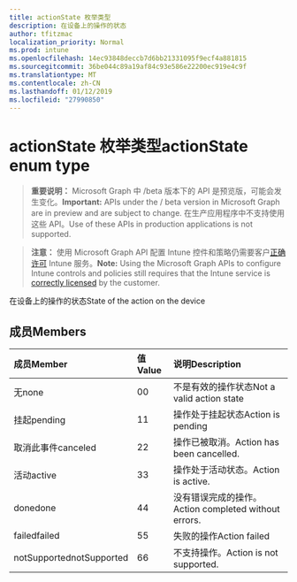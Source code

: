```yaml
---
title: actionState 枚举类型
description: 在设备上的操作的状态
author: tfitzmac
localization_priority: Normal
ms.prod: intune
ms.openlocfilehash: 14ec93848deccb7d6bb21331095f9ecf4a881815
ms.sourcegitcommit: 36be044c89a19af84c93e586e22200ec919e4c9f
ms.translationtype: MT
ms.contentlocale: zh-CN
ms.lasthandoff: 01/12/2019
ms.locfileid: "27990850"
---
```

# <a name="actionstate-enum-type"></a><span data-ttu-id="00b52-103">actionState 枚举类型</span><span class="sxs-lookup"><span data-stu-id="00b52-103">actionState enum type</span></span>

> <span data-ttu-id="00b52-104">**重要说明：** Microsoft Graph 中 /beta 版本下的 API 是预览版，可能会发生变化。</span><span class="sxs-lookup"><span data-stu-id="00b52-104">**Important:** APIs under the / beta version in Microsoft Graph are in preview and are subject to change.</span></span> <span data-ttu-id="00b52-105">在生产应用程序中不支持使用这些 API。</span><span class="sxs-lookup"><span data-stu-id="00b52-105">Use of these APIs in production applications is not supported.</span></span>

> <span data-ttu-id="00b52-106">**注意：** 使用 Microsoft Graph API 配置 Intune 控件和策略仍需要客户[正确许可](https://go.microsoft.com/fwlink/?linkid=839381) Intune 服务。</span><span class="sxs-lookup"><span data-stu-id="00b52-106">**Note:** Using the Microsoft Graph APIs to configure Intune controls and policies still requires that the Intune service is [correctly licensed](https://go.microsoft.com/fwlink/?linkid=839381) by the customer.</span></span>

<span data-ttu-id="00b52-107">在设备上的操作的状态</span><span class="sxs-lookup"><span data-stu-id="00b52-107">State of the action on the device</span></span>
## <a name="members"></a><span data-ttu-id="00b52-108">成员</span><span class="sxs-lookup"><span data-stu-id="00b52-108">Members</span></span>
|<span data-ttu-id="00b52-109">成员</span><span class="sxs-lookup"><span data-stu-id="00b52-109">Member</span></span>|<span data-ttu-id="00b52-110">值</span><span class="sxs-lookup"><span data-stu-id="00b52-110">Value</span></span>|<span data-ttu-id="00b52-111">说明</span><span class="sxs-lookup"><span data-stu-id="00b52-111">Description</span></span>|
|:---|:---|:---|
|<span data-ttu-id="00b52-112">无</span><span class="sxs-lookup"><span data-stu-id="00b52-112">none</span></span>|<span data-ttu-id="00b52-113">0</span><span class="sxs-lookup"><span data-stu-id="00b52-113">0</span></span>|<span data-ttu-id="00b52-114">不是有效的操作状态</span><span class="sxs-lookup"><span data-stu-id="00b52-114">Not a valid action state</span></span>|
|<span data-ttu-id="00b52-115">挂起</span><span class="sxs-lookup"><span data-stu-id="00b52-115">pending</span></span>|<span data-ttu-id="00b52-116">1</span><span class="sxs-lookup"><span data-stu-id="00b52-116">1</span></span>|<span data-ttu-id="00b52-117">操作处于挂起状态</span><span class="sxs-lookup"><span data-stu-id="00b52-117">Action is pending</span></span>|
|<span data-ttu-id="00b52-118">取消此事件</span><span class="sxs-lookup"><span data-stu-id="00b52-118">canceled</span></span>|<span data-ttu-id="00b52-119">2</span><span class="sxs-lookup"><span data-stu-id="00b52-119">2</span></span>|<span data-ttu-id="00b52-120">操作已被取消。</span><span class="sxs-lookup"><span data-stu-id="00b52-120">Action has been cancelled.</span></span>|
|<span data-ttu-id="00b52-121">活动</span><span class="sxs-lookup"><span data-stu-id="00b52-121">active</span></span>|<span data-ttu-id="00b52-122">3</span><span class="sxs-lookup"><span data-stu-id="00b52-122">3</span></span>|<span data-ttu-id="00b52-123">操作处于活动状态。</span><span class="sxs-lookup"><span data-stu-id="00b52-123">Action is active.</span></span>|
|<span data-ttu-id="00b52-124">done</span><span class="sxs-lookup"><span data-stu-id="00b52-124">done</span></span>|<span data-ttu-id="00b52-125">4</span><span class="sxs-lookup"><span data-stu-id="00b52-125">4</span></span>|<span data-ttu-id="00b52-126">没有错误完成的操作。</span><span class="sxs-lookup"><span data-stu-id="00b52-126">Action completed without errors.</span></span>|
|<span data-ttu-id="00b52-127">failed</span><span class="sxs-lookup"><span data-stu-id="00b52-127">failed</span></span>|<span data-ttu-id="00b52-128">5</span><span class="sxs-lookup"><span data-stu-id="00b52-128">5</span></span>|<span data-ttu-id="00b52-129">失败的操作</span><span class="sxs-lookup"><span data-stu-id="00b52-129">Action failed</span></span>|
|<span data-ttu-id="00b52-130">notSupported</span><span class="sxs-lookup"><span data-stu-id="00b52-130">notSupported</span></span>|<span data-ttu-id="00b52-131">6</span><span class="sxs-lookup"><span data-stu-id="00b52-131">6</span></span>|<span data-ttu-id="00b52-132">不支持操作。</span><span class="sxs-lookup"><span data-stu-id="00b52-132">Action is not supported.</span></span>|





